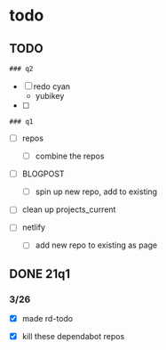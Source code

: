 # todo

## TODO

	### q2
- [ ] redo cyan
	-	yubikey
- [ ] 


	### q1
- [ ] repos
	- [ ] combine the repos

- [ ] BLOGPOST
	- [ ] spin up new repo, add to existing

- [ ] clean up projects_current

- [ ] netlify
	- [ ] add new repo to existing as page








## DONE 21q1

### 3/26
- [x] made rd-todo
- [x] kill these dependabot repos

